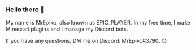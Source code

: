 ### Hello there 👀

My name is MrEpiko, also known as EPIC_PLAYER.
In my free time, I make Minecraft plugins and I manage my Discord bots. 

If you have any questions, DM me on Discord: MrEpiko#3790. 😊

